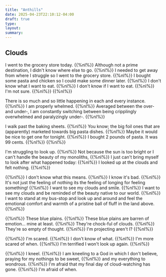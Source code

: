 ```yaml
---
title: "Anthills"
date: 2025-04-23T22:10:12-04:00
draft: true
type:
layout:
summary:
---
```







## Clouds

I went to the grocery store today.
{{%nl%}}
Although not a prime destination, I didn't know where else to go.
{{%nl%}}
I needed to get away from where I struggle so I went to the grocery store.
{{%nl%}}
I bought some pasta and chicken so I could make some dinner later.
{{%nl%}}
I don't know what I want to eat.
{{%nl%}}
I don't know if I want to eat.
{{%nl%}}
I'm not sure.
{{%nl%}}
{{%nl%}}

There is so much and so little happening in each and every instance.
{{%nl%}}
I am properly whelmed. 
{{%nl%}}
Averaged between the over- and under-, I am constantly switching between being cripplingly overwhelmed and paralyzingly under-.
{{%nl%}}

I walk past the baking sheets.
{{%nl%}}
You know; the big foil ones that are (apparently) marketed towards big pasta dishes.
{{%nl%}}
Maybe it would be nice to get one for tonight.
{{%nl%}}
I bought 2 pounds of pasta. It was 99 cents.
{{%nl%}}
{{%nl%}}

I'm struggling to look up.
{{%nl%}}
Not because the sun is too bright or I can't handle the beauty of my monoliths,
{{%nl%}}
I just can't bring myself to look after what happened today:
{{%nl%}}
I looked up at the clouds and felt nothing.
{{%nl%}}

{{%nl%}}
I don't know what this means.
{{%nl%}}
I know it's bad.
{{%nl%}}
It's not just the feeling of nothing its the feeling of longing for feeling something!
{{%nl%}}
I want to see my clouds and smile.
{{%nl%}}
I want to see my clouds and be reminded of the beauty native to our world.
{{%nl%}}
I want to stand at my bus-stop and look up and around and feel the emotional comfort and warmth of a pristine ball of fluff in the land above.
{{%nl%}}

{{%nl%}}
These blue plains.
{{%nl%}}
These blue plains are barren of emotion... mine at least.
{{%nl%}}
They're chock-ful of clouds. 
{{%nl%}}
They're so empty of thought.
{{%nl%}}
I'm projecting aren't I?
{{%nl%}}

{{%nl%}}
I'm scared.
{{%nl%}}
I don't know of what.
{{%nl%}}
I'm more scared of when.
{{%nl%}}
I'm terrified I won't look up again.
{{%nl%}}

{{%nl%}}
I kneel.
{{%nl%}}
I am kneeling to a God in which I don't believe, praying for my nothings to be sweet,
{{%nl%}}
and my everything to wondrous.
{{%nl%}}
I'm afraid that my final day of cloud-watching has gone.
{{%nl%}}
I'm afraid of when.
